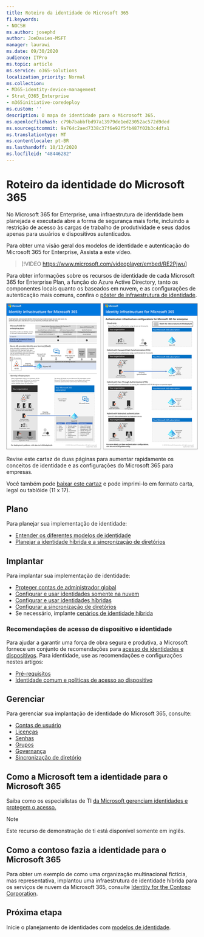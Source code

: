 ```yaml
---
title: Roteiro da identidade do Microsoft 365
f1.keywords:
- NOCSH
ms.author: josephd
author: JoeDavies-MSFT
manager: laurawi
ms.date: 09/30/2020
audience: ITPro
ms.topic: article
ms.service: o365-solutions
localization_priority: Normal
ms.collection:
- M365-identity-device-management
- Strat_O365_Enterprise
- m365initiative-coredeploy
ms.custom: ''
description: O mapa de identidade para o Microsoft 365.
ms.openlocfilehash: c79b7babbfbd97a13979de1ed23052ac572d9ded
ms.sourcegitcommit: 9a764c2aed7338c37f6e92f5fb487f02b3c4dfa1
ms.translationtype: MT
ms.contentlocale: pt-BR
ms.lasthandoff: 10/13/2020
ms.locfileid: "48446282"
---
```

# <a name="identity-roadmap-for-microsoft-365"></a>Roteiro da identidade do Microsoft 365

No Microsoft 365 for Enterprise, uma infraestrutura de identidade bem planejada e executada abre a forma de segurança mais forte, incluindo a restrição de acesso às cargas de trabalho de produtividade e seus dados apenas para usuários e dispositivos autenticados.

Para obter uma visão geral dos modelos de identidade e autenticação do Microsoft 365 for Enterprise, Assista a este vídeo.

<p> </p>

> [!VIDEO https://www.microsoft.com/videoplayer/embed/RE2Pjwu]

Para obter informações sobre os recursos de identidade de cada Microsoft 365 for Enterprise Plan, a função do Azure Active Directory, tanto os componentes locais quanto os baseados em nuvem, e as configurações de autenticação mais comuns, confira o [pôster de infraestrutura de identidade](../downloads/m365e-identity-infra.pdf).

[![Pôster sobre a Infraestrutura de Identidade](../downloads/m365e-identity-infra.png)](../downloads/m365e-identity-infra.pdf)

Revise este cartaz de duas páginas para aumentar rapidamente os conceitos de identidade e as configurações do Microsoft 365 para empresas.

Você também pode [baixar este cartaz](https://github.com/MicrosoftDocs/microsoft-365-docs/raw/public/microsoft-365/downloads/m365e-identity-infra.pdf) e pode imprimi-lo em formato carta, legal ou tablóide (11 x 17).

## <a name="plan"></a>Plano

Para planejar sua implementação de identidade:

- [Entender os diferentes modelos de identidade](about-microsoft-365-identity.md)
- [Planejar a identidade híbrida e a sincronização de diretórios](plan-for-directory-synchronization.md)

## <a name="deploy"></a>Implantar

Para implantar sua implementação de identidade:

- [Proteger contas de administrador global](protect-your-global-administrator-accounts.md)
- [Configurar e usar identidades somente na nuvem](cloud-only-identities.md)
- [Configurar e usar identidades híbridas](prepare-for-directory-synchronization.md)
- [Configurar a sincronização de diretórios](set-up-directory-synchronization.md)
- Se necessário, implante [cenários de identidade híbrida](hybrid-solutions.md)

### <a name="identity-and-device-access-recommendations"></a>Recomendações de acesso de dispositivo e identidade

Para ajudar a garantir uma força de obra segura e produtiva, a Microsoft fornece um conjunto de recomendações para [acesso de identidades e dispositivos](../security/office-365-security/microsoft-365-policies-configurations.md). Para identidade, use as recomendações e configurações nestes artigos:

- [Pré-requisitos](../security/office-365-security/identity-access-prerequisites.md)
- [Identidade comum e políticas de acesso ao dispositivo](../security/office-365-security/identity-access-policies.md)

## <a name="manage"></a>Gerenciar

Para gerenciar sua implantação de identidade do Microsoft 365, consulte:

- [Contas de usuário](manage-microsoft-365-accounts.md)
- [Licenças](assign-licenses-to-user-accounts.md)
- [Senhas](manage-microsoft-365-passwords.md)
- [Grupos](manage-microsoft-365-groups.md)
- [Governança](manage-microsoft-365-identity-governance.md)
- [Sincronização de diretório](view-directory-synchronization-status.md)

## <a name="how-microsoft-does-identity-for-microsoft-365"></a>Como a Microsoft tem a identidade para o Microsoft 365

Saiba como os especialistas de TI [da Microsoft gerenciam identidades e protegem o acesso.](https://www.microsoft.com/en-us/itshowcase/managing-user-identities-and-secure-access-at-microsoft)

>[!Note]
>Este recurso de demonstração de ti está disponível somente em inglês.
>

## <a name="how-contoso-did-identity-for-microsoft-365"></a>Como a contoso fazia a identidade para o Microsoft 365

Para obter um exemplo de como uma organização multinacional fictícia, mas representativa, implantou uma infraestrutura de identidade híbrida para os serviços de nuvem da Microsoft 365, consulte [Identity for the Contoso Corporation](contoso-identity.md).

## <a name="next-step"></a>Próxima etapa

Inicie o planejamento de identidades com [modelos de identidade](about-microsoft-365-identity.md).
